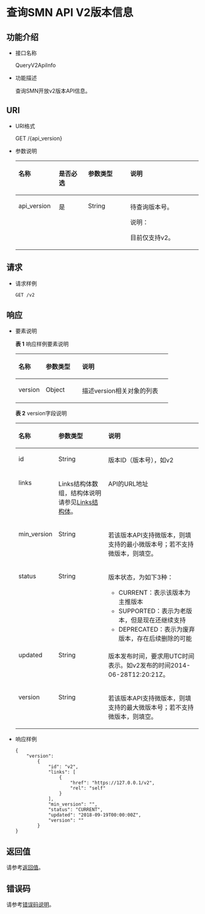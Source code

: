 # 查询SMN API V2版本信息<a name="ZH-CN_TOPIC_0133216133"></a>

## 功能介绍<a name="zh-cn_topic_0118694332_section46354700"></a>

-   接口名称

    QueryV2ApiInfo

-   功能描述

    查询SMN开放v2版本API信息。


## URI<a name="zh-cn_topic_0118694332_section14539121"></a>

-   URI格式

    GET /\{api\_version\}

-   参数说明

    <a name="table1952532171110"></a>
    <table><thead align="left"><tr id="row12952113251110"><th class="cellrowborder" valign="top" width="22%" id="mcps1.1.5.1.1"><p id="p13952193220115"><a name="p13952193220115"></a><a name="p13952193220115"></a>名称</p>
    </th>
    <th class="cellrowborder" valign="top" width="16%" id="mcps1.1.5.1.2"><p id="p18427194911117"><a name="p18427194911117"></a><a name="p18427194911117"></a>是否必选</p>
    </th>
    <th class="cellrowborder" valign="top" width="23%" id="mcps1.1.5.1.3"><p id="p122611473812"><a name="p122611473812"></a><a name="p122611473812"></a>参数类型</p>
    </th>
    <th class="cellrowborder" valign="top" width="39%" id="mcps1.1.5.1.4"><p id="p795243271111"><a name="p795243271111"></a><a name="p795243271111"></a>说明</p>
    </th>
    </tr>
    </thead>
    <tbody><tr id="row1095203271110"><td class="cellrowborder" valign="top" width="22%" headers="mcps1.1.5.1.1 "><p id="p1395203213111"><a name="p1395203213111"></a><a name="p1395203213111"></a>api_version</p>
    </td>
    <td class="cellrowborder" valign="top" width="16%" headers="mcps1.1.5.1.2 "><p id="p3427164911115"><a name="p3427164911115"></a><a name="p3427164911115"></a>是</p>
    </td>
    <td class="cellrowborder" valign="top" width="23%" headers="mcps1.1.5.1.3 "><p id="p12611713812"><a name="p12611713812"></a><a name="p12611713812"></a>String</p>
    </td>
    <td class="cellrowborder" valign="top" width="39%" headers="mcps1.1.5.1.4 "><p id="p695233216116"><a name="p695233216116"></a><a name="p695233216116"></a>待查询版本号。</p>
    <div class="note" id="note6856165481210"><a name="note6856165481210"></a><a name="note6856165481210"></a><span class="notetitle"> 说明： </span><div class="notebody"><p id="p8856145451214"><a name="p8856145451214"></a><a name="p8856145451214"></a>目前仅支持v2。</p>
    </div></div>
    </td>
    </tr>
    </tbody>
    </table>


## 请求<a name="zh-cn_topic_0118694332_section63743225"></a>

-   请求样例

    ```
    GET /v2
    ```


## 响应<a name="zh-cn_topic_0118694332_section36818119"></a>

-   要素说明

    **表 1**  响应样例要素说明

    <a name="zh-cn_topic_0118694332_table26328706"></a>
    <table><thead align="left"><tr id="zh-cn_topic_0118694332_row6366124"><th class="cellrowborder" valign="top" width="17.82178217821782%" id="mcps1.2.4.1.1"><p id="zh-cn_topic_0118694332_p45894015"><a name="zh-cn_topic_0118694332_p45894015"></a><a name="zh-cn_topic_0118694332_p45894015"></a>名称</p>
    </th>
    <th class="cellrowborder" valign="top" width="23.762376237623762%" id="mcps1.2.4.1.2"><p id="zh-cn_topic_0118694332_p26427706"><a name="zh-cn_topic_0118694332_p26427706"></a><a name="zh-cn_topic_0118694332_p26427706"></a>参数类型</p>
    </th>
    <th class="cellrowborder" valign="top" width="58.415841584158414%" id="mcps1.2.4.1.3"><p id="zh-cn_topic_0118694332_p60269446"><a name="zh-cn_topic_0118694332_p60269446"></a><a name="zh-cn_topic_0118694332_p60269446"></a>说明</p>
    </th>
    </tr>
    </thead>
    <tbody><tr id="zh-cn_topic_0118694332_row22411503"><td class="cellrowborder" valign="top" width="17.82178217821782%" headers="mcps1.2.4.1.1 "><p id="zh-cn_topic_0118694332_p3392477"><a name="zh-cn_topic_0118694332_p3392477"></a><a name="zh-cn_topic_0118694332_p3392477"></a>version</p>
    </td>
    <td class="cellrowborder" valign="top" width="23.762376237623762%" headers="mcps1.2.4.1.2 "><p id="p125256566512"><a name="p125256566512"></a><a name="p125256566512"></a>Object</p>
    </td>
    <td class="cellrowborder" valign="top" width="58.415841584158414%" headers="mcps1.2.4.1.3 "><p id="p09481736355"><a name="p09481736355"></a><a name="p09481736355"></a>描述version相关对象的列表</p>
    </td>
    </tr>
    </tbody>
    </table>

    **表 2**  version字段说明

    <a name="table219819244718"></a>
    <table><thead align="left"><tr id="row1526011204718"><th class="cellrowborder" valign="top" width="20%" id="mcps1.2.4.1.1"><p id="p182602274711"><a name="p182602274711"></a><a name="p182602274711"></a>名称</p>
    </th>
    <th class="cellrowborder" valign="top" width="28.000000000000004%" id="mcps1.2.4.1.2"><p id="p19260192154719"><a name="p19260192154719"></a><a name="p19260192154719"></a>参数类型</p>
    </th>
    <th class="cellrowborder" valign="top" width="52%" id="mcps1.2.4.1.3"><p id="p126017204718"><a name="p126017204718"></a><a name="p126017204718"></a>说明</p>
    </th>
    </tr>
    </thead>
    <tbody><tr id="row15260132164715"><td class="cellrowborder" valign="top" width="20%" headers="mcps1.2.4.1.1 "><p id="p8907105518498"><a name="p8907105518498"></a><a name="p8907105518498"></a>id</p>
    </td>
    <td class="cellrowborder" valign="top" width="28.000000000000004%" headers="mcps1.2.4.1.2 "><p id="p129078554491"><a name="p129078554491"></a><a name="p129078554491"></a>String</p>
    </td>
    <td class="cellrowborder" valign="top" width="52%" headers="mcps1.2.4.1.3 "><p id="p88531517575"><a name="p88531517575"></a><a name="p88531517575"></a>版本ID（版本号），如v2</p>
    </td>
    </tr>
    <tr id="row1766313211514"><td class="cellrowborder" valign="top" width="20%" headers="mcps1.2.4.1.1 "><p id="p1390725544917"><a name="p1390725544917"></a><a name="p1390725544917"></a>links</p>
    </td>
    <td class="cellrowborder" valign="top" width="28.000000000000004%" headers="mcps1.2.4.1.2 "><p id="p13515150155715"><a name="p13515150155715"></a><a name="p13515150155715"></a>Links结构体数组，结构体说明请参见<a href="Links结构体.md">Links结构体</a>。</p>
    </td>
    <td class="cellrowborder" valign="top" width="52%" headers="mcps1.2.4.1.3 "><p id="p1785191514575"><a name="p1785191514575"></a><a name="p1785191514575"></a>API的URL地址</p>
    </td>
    </tr>
    <tr id="row826819249365"><td class="cellrowborder" valign="top" width="20%" headers="mcps1.2.4.1.1 "><p id="zh-cn_topic_0118694332_p9543622"><a name="zh-cn_topic_0118694332_p9543622"></a><a name="zh-cn_topic_0118694332_p9543622"></a>min_version</p>
    </td>
    <td class="cellrowborder" valign="top" width="28.000000000000004%" headers="mcps1.2.4.1.2 "><p id="zh-cn_topic_0118694332_p34835893"><a name="zh-cn_topic_0118694332_p34835893"></a><a name="zh-cn_topic_0118694332_p34835893"></a>String</p>
    </td>
    <td class="cellrowborder" valign="top" width="52%" headers="mcps1.2.4.1.3 "><p id="p7948334354"><a name="p7948334354"></a><a name="p7948334354"></a>若该版本API支持微版本，则填支持的最小微版本号；若不支持微版本，则填空。</p>
    </td>
    </tr>
    <tr id="row972024243711"><td class="cellrowborder" valign="top" width="20%" headers="mcps1.2.4.1.1 "><p id="p2069817541346"><a name="p2069817541346"></a><a name="p2069817541346"></a>status</p>
    </td>
    <td class="cellrowborder" valign="top" width="28.000000000000004%" headers="mcps1.2.4.1.2 "><p id="p1698115415341"><a name="p1698115415341"></a><a name="p1698115415341"></a>String</p>
    </td>
    <td class="cellrowborder" valign="top" width="52%" headers="mcps1.2.4.1.3 "><p id="p1098793361817"><a name="p1098793361817"></a><a name="p1098793361817"></a>版本状态，为如下3种：</p>
    <a name="ul1496114571817"></a><a name="ul1496114571817"></a><ul id="ul1496114571817"><li>CURRENT：表示该版本为主推版本</li><li>SUPPORTED：表示为老版本，但是现在还继续支持</li><li>DEPRECATED：表示为废弃版本，存在后续删除的可能</li></ul>
    </td>
    </tr>
    <tr id="row79551828143611"><td class="cellrowborder" valign="top" width="20%" headers="mcps1.2.4.1.1 "><p id="p14902136113515"><a name="p14902136113515"></a><a name="p14902136113515"></a>updated</p>
    </td>
    <td class="cellrowborder" valign="top" width="28.000000000000004%" headers="mcps1.2.4.1.2 "><p id="p99021268355"><a name="p99021268355"></a><a name="p99021268355"></a>String</p>
    </td>
    <td class="cellrowborder" valign="top" width="52%" headers="mcps1.2.4.1.3 "><p id="p590215614356"><a name="p590215614356"></a><a name="p590215614356"></a>版本发布时间，要求用UTC时间表示。如v2发布的时间2014-06-28T12:20:21Z。</p>
    </td>
    </tr>
    <tr id="row17393526173617"><td class="cellrowborder" valign="top" width="20%" headers="mcps1.2.4.1.1 "><p id="p29120166354"><a name="p29120166354"></a><a name="p29120166354"></a>version</p>
    </td>
    <td class="cellrowborder" valign="top" width="28.000000000000004%" headers="mcps1.2.4.1.2 "><p id="p691191611356"><a name="p691191611356"></a><a name="p691191611356"></a>String</p>
    </td>
    <td class="cellrowborder" valign="top" width="52%" headers="mcps1.2.4.1.3 "><p id="p209171618355"><a name="p209171618355"></a><a name="p209171618355"></a>若该版本API支持微版本，则填支持的最大微版本号；若不支持微版本，则填空。</p>
    </td>
    </tr>
    </tbody>
    </table>

-   响应样例

    ```
    {
        "version": 
            {
                "id": "v2",
                "links": [
                    {
                        "href": "https://127.0.0.1/v2",
                        "rel": "self"
                    }
                ],
                "min_version": "",
                "status": "CURRENT",
                "updated": "2018-09-19T00:00:00Z",
                "version": ""
            }
    }
    ```


## 返回值<a name="zh-cn_topic_0118694332_section62927619"></a>

请参考[返回值](返回值.md)。

## 错误码<a name="section73211020122511"></a>

请参考[错误码说明](错误码说明.md)。

